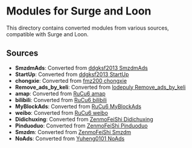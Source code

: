 # Modules for Surge and Loon

This directory contains converted modules from various sources, compatible with Surge and Loon.

## Sources


- **SmzdmAds**: Converted from [ddgksf2013 SmzdmAds](https://github.com/ddgksf2013/Rewrite/raw/master/AdBlock/SmzdmAds.conf)
- **StartUp**: Converted from [ddgksf2013 StartUp](https://github.com/ddgksf2013/Rewrite/raw/master/AdBlock/StartUp.conf)
- **chongxie**: Converted from [fmz200 chongxie](https://github.com/fmz200/wool_scripts/raw/main/QuantumultX/rewrite/chongxie.txt)
- **Remove_ads_by_keli**: Converted from [lodepuly Remove_ads_by_keli](https://gitlab.com/lodepuly/vpn_tool/-/raw/master/Tool/Loon/Plugin/Remove_ads_by_keli.plugin)
- **amap**: Converted from [RuCu6 amap](https://github.com/RuCu6/QuanX/raw/main/Rewrites/Cube/amap.snippet)
- **bilibili**: Converted from [RuCu6 bilibili](https://github.com/RuCu6/QuanX/raw/main/Rewrites/Cube/bilibili.snippet)
- **MyBlockAds**: Converted from [RuCu6 MyBlockAds](https://github.com/RuCu6/QuanX/raw/main/Rewrites/MyBlockAds.conf)
- **weibo**: Converted from [RuCu6 weibo](https://github.com/RuCu6/QuanX/raw/main/Rewrites/Cube/weibo.snippet)
- **Didichuxing**: Converted from [ZenmoFeiShi Didichuxing](https://github.com/ZenmoFeiShi/Qx/raw/main/Didichuxing.snippet)
- **Pinduoduo**: Converted from [ZenmoFeiShi Pinduoduo](https://github.com/ZenmoFeiShi/Qx/raw/main/Pinduoduo.snippet)
- **Smzdm**: Converted from [ZenmoFeiShi Smzdm](https://github.com/ZenmoFeiShi/Qx/raw/main/Smzdm.snippet)
- **NoAds**: Converted from [Yuheng0101 NoAds](https://github.com/Yuheng0101/X/raw/main/Scripts/ChinaMobile/NoAds.js)
